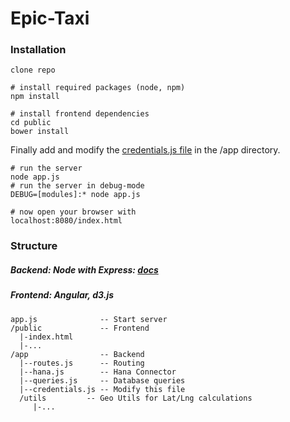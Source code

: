 Epic-Taxi
===================

### Installation 

```
clone repo

# install required packages (node, npm)
npm install

# install frontend dependencies
cd public
bower install
```

Finally add and modify the [credentials.js file](https://gist.github.com/AlexImmer/03ed4f3fd047b4d591e2) in the /app directory.

```
# run the server
node app.js
# run the server in debug-mode
DEBUG=[modules]:* node app.js

# now open your browser with
localhost:8080/index.html
```

### Structure

##### Backend: Node with Express: [docs](http://expressjs.com/api.html)

##### Frontend: Angular, d3.js


```
app.js              -- Start server
/public             -- Frontend
  |-index.html
  |-...
/app                -- Backend
  |--routes.js      -- Routing
  |--hana.js        -- Hana Connector
  |--queries.js     -- Database queries
  |--credentials.js -- Modify this file
  /utils         -- Geo Utils for Lat/Lng calculations
     |-...
```
